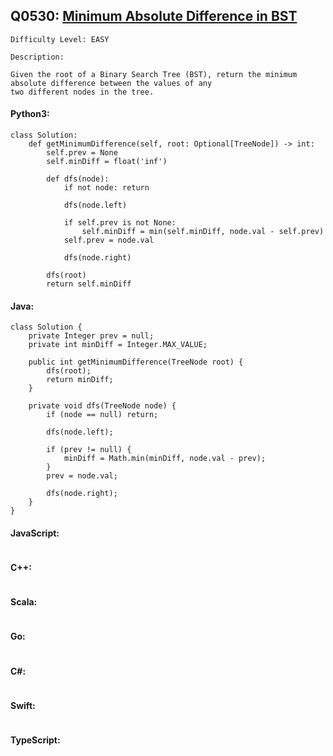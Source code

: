 ## Q0530: [Minimum Absolute Difference in BST](https://leetcode.com/problems/minimum-absolute-difference-in-bst/)

```
Difficulty Level: EASY
```

```
Description:

Given the root of a Binary Search Tree (BST), return the minimum absolute difference between the values of any
two different nodes in the tree.
```

#### Python3:

```
class Solution:
    def getMinimumDifference(self, root: Optional[TreeNode]) -> int:
        self.prev = None
        self.minDiff = float('inf')

        def dfs(node):
            if not node: return
            
            dfs(node.left)
            
            if self.prev is not None:
                self.minDiff = min(self.minDiff, node.val - self.prev)
            self.prev = node.val
            
            dfs(node.right)

        dfs(root)
        return self.minDiff
```

#### Java:

```
class Solution {
    private Integer prev = null;
    private int minDiff = Integer.MAX_VALUE; 

    public int getMinimumDifference(TreeNode root) {
        dfs(root);
        return minDiff;
    }

    private void dfs(TreeNode node) {
        if (node == null) return;
            
        dfs(node.left);

        if (prev != null) {
            minDiff = Math.min(minDiff, node.val - prev);
        }
        prev = node.val;

        dfs(node.right);
    }
}
```

#### JavaScript:

```

```

#### C++:

```

```

#### Scala:

```

```

#### Go:

```

```

#### C#:

```

```

#### Swift:

```

```

#### TypeScript:

```

```